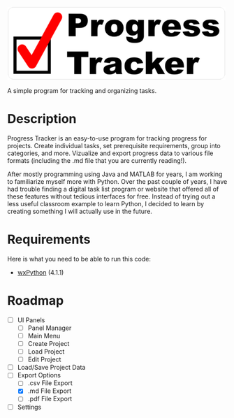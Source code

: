 ![Progress Tracker Logo](resources/logo.png)

A simple program for tracking and organizing tasks.

# Description
Progress Tracker is an easy-to-use program for tracking progress for projects. Create individual tasks, set prerequisite requirements, group into categories, and more. Vizualize and export progress data to various file formats (including the .md file that you are currently reading!).

After mostly programming using Java and MATLAB for years, I am working to familiarize myself more with Python. Over the past couple of years, I have had trouble finding a digital task list program or website that offered all of these features without tedious interfaces for free. Instead of trying out a less useful classroom example to learn Python, I decided to learn by creating something I will actually use in the future.

# Requirements
Here is what you need to be able to run this code:
* [wxPython](https://wxpython.org/) (4.1.1)

# Roadmap
- [ ] UI Panels
  - [ ] Panel Manager
  - [ ] Main Menu
  - [ ] Create Project
  - [ ] Load Project
  - [ ] Edit Project
- [ ] Load/Save Project Data
- [ ] Export Options
  - [ ] .csv File Export
  - [X] .md File Export
  - [ ] .pdf File Export
- [ ] Settings
